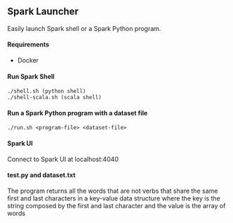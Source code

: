 ## Spark Launcher

Easily launch Spark shell or a Spark Python program.

#### Requirements

- Docker

#### Run Spark Shell 

```
./shell.sh (python shell)
./shell-scala.sh (scala shell)
```

#### Run a Spark Python program with a dataset file

```
./run.sh <program-file> <dataset-file>
```

#### Spark UI

Connect to Spark UI at localhost:4040

#### test.py and dataset.txt

The program returns all the words that are not verbs that share the same first and last characters in a key-value data structure where the key is the string composed by the first and last character and the value is the array of words



